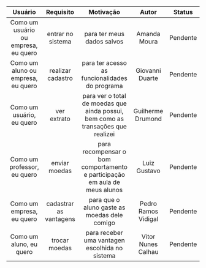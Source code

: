 | Usuário      | Requisito | Motivação     |Autor     |Status     |
| :----:        |    :----:   |          :----: |           :----: |            :----: |
Como um usuário ou empresa, eu quero| entrar no sistema | para ter meus dados salvos	 | Amanda Moura | Pendente |
Como um aluno ou empresa, eu quero| realizar cadastro	 | para ter acesso as funcionalidades do programa	 | Giovanni Duarte | Pendente |
Como um usuário, eu quero| ver extrato | para ver o total de moedas que ainda possui, bem como as transações que realizei | Guilherme Drumond | Pendente |
Como um professor, eu quero| enviar moedas | para recompensar o bom comportamento e participação em aula de meus alunos | Luiz Gustavo	 | Pendente |
Como um empresa, eu quero| cadastrar as vantagens | para que o aluno gaste as moedas dele comigo | Pedro Ramos Vidigal | Pendente |
Como um aluno, eu quero| trocar moedas | para receber uma vantagen escolhida no sistema | Vitor Nunes Calhau | Pendente |

